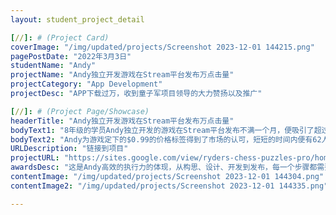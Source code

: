 ```yaml
---
layout: student_project_detail

[//]: # (Project Card)
coverImage: "/img/updated/projects/Screenshot 2023-12-01 144215.png"
pagePostDate: "2022年3月3日"
studentName: "Andy"
projectName: "Andy独立开发游戏在Stream平台发布万点击量"
projectCategory: "App Development"
projectDesc: "APP下载过万，收到童子军项目领导的大力赞扬以及推广"

[//]: # (Project Page/Showcase)
headerTitle: "Andy独立开发游戏在Stream平台发布万点击量"
bodyText1: "8年级的学员Andy独立开发的游戏在Stream平台发布不满一个月，便吸引了超过一万次的点击。"
bodyText2: "Andy为游戏定下的$0.99的价格标签得到了市场的认可，短短的时间内便有62人次进行了购买，为他带来了$59的营收。"
URLDescription: "链接到项目"
projectURL: "https://sites.google.com/view/ryders-chess-puzzles-pro/home"
awardsDesc: "这是Andy高效的执行力的体现，从构思、设计、开发到发布，每一个步骤都需要高度的专注与毅力。"
contentImage: "/img/updated/projects/Screenshot 2023-12-01 144304.png"
contentImage2: "/img/updated/projects/Screenshot 2023-12-01 144335.png"

---
```

